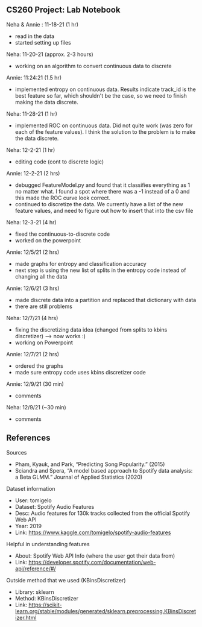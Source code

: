 ## CS260 Project: Lab Notebook

Neha & Annie : 11-18-21 (1 hr)
- read in the data
- started setting up files

Neha: 11-20-21 (approx. 2-3 hours)
- working on an algorithm to convert continuous data to discrete

Annie: 11:24:21 (1.5 hr)
- implemented entropy on continuous data. Results indicate track_id is the best
feature so far, which shouldn't be the case, so we need to finish making the
data discrete.

Neha: 11-28-21 (1 hr)
- implemented ROC on continuous data. Did not quite work (was zero for each
of the feature values). I think the solution to the problem is to make the
data discrete.

Neha: 12-2-21 (1 hr)
- editing code (cont to discrete logic) 

Annie: 12-2-21 (2 hrs)
- debugged FeatureModel.py and found that it classifies everything as 1 no
matter what. I found a spot where there was a -1 instead of a 0 and this made
the ROC curve look correct.
- continued to discretize the data. We currently have a list of the new feature
values, and need to figure out how to insert that into the csv file

Neha: 12-3-21 (4 hr)
- fixed the continuous-to-discrete code
- worked on the powerpoint

Annie: 12/5/21 (2 hrs)
- made graphs for entropy and classification accuracy
- next step is using the new list of splits in the entropy code instead of
changing all the data  

Annie: 12/6/21 (3 hrs)
- made discrete data into a partition and replaced that dictionary with data
- there are still problems

Neha: 12/7/21 (4 hrs)
- fixing the discretizing data idea (changed from splits to kbins discretizer) --> now works :)
- working on Powerpoint

Annie: 12/7/21 (2 hrs)
- ordered the graphs
- made sure entropy code uses kbins discretizer code

Annie: 12/9/21 (30 min)
- comments

Neha: 12/9/21 (~30 min)
- comments

## References 

Sources
- Pham, Kyauk, and Park, “Predicting Song Popularity.” (2015)
- Sciandra and Spera, “A model based approach to Spotify data analysis: a Beta GLMM.” Journal of Applied Statistics (2020) 

Dataset information 
- User: tomigelo
- Dataset: Spotify Audio Features
- Desc: Audio features for 130k tracks collected from the official Spotify Web API
- Year: 2019
- Link: https://www.kaggle.com/tomigelo/spotify-audio-features

Helpful in understanding features
- About: Spotify Web API Info (where the user got their data from) 
- Link: https://developer.spotify.com/documentation/web-api/reference/#/

Outside method that we used (KBinsDiscretizer) 
- Library: sklearn
- Method: KBinsDiscretizer
- Link: https://scikit-learn.org/stable/modules/generated/sklearn.preprocessing.KBinsDiscretizer.html

